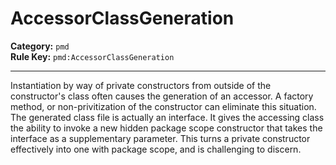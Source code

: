 # AccessorClassGeneration
**Category:** `pmd`<br/>
**Rule Key:** `pmd:AccessorClassGeneration`<br/>


-----

Instantiation by way of private constructors from outside of the constructor's class often causes the generation of an accessor. A factory method, or non-privitization of the constructor can eliminate this situation. The generated class file is actually an interface. It gives the accessing class the ability to invoke a new hidden package scope constructor that takes the interface as a supplementary parameter. This turns a private constructor effectively into one with package scope, and is challenging to discern.
